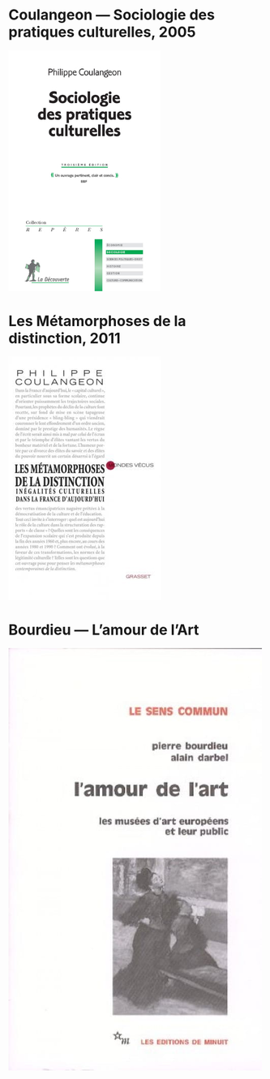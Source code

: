 # Coulangeon — Sociologie des pratiques culturelles, 2005

![](/assets/9782707190604.jpg)

# Les Métamorphoses de la distinction, 2011

![](/assets/9782246769712-T.jpg)

# Bourdieu — L’amour de l’Art

![](/assets/livre_galerie_2707300284.jpg)



